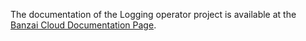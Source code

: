 The documentation of the Logging operator project is available at the [Banzai Cloud Documentation Page](https://banzaicloud.com/docs/one-eye/logging-operator/quickstarts).